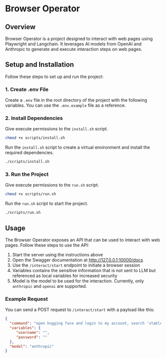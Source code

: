 # Browser Operator

## Overview

Browser Operator is a project designed to interact with web pages using Playwright and Langchain. It leverages AI models from OpenAI and Anthropic to generate and execute interaction steps on web pages.

## Setup and Installation

Follow these steps to set up and run the project:

### 1. Create .env File

Create a `.env` file in the root directory of the project with the following variables. You can use the `.env.example` file as a reference.

### 2. Install Dependencies

Give execute permissions to the `install.sh` script.

```bash
chmod +x scripts/install.sh
```

Run the `install.sh` script to create a virtual environment and install the required dependencies.

```bash
./scripts/install.sh
```

### 3. Run the Project

Give execute permissions to the `run.sh` script.

```bash
chmod +x scripts/run.sh
```

Run the `run.sh` script to start the project.

```bash
./scripts/run.sh
```

## Usage

The Browser Operator exposes an API that can be used to interact with web pages. Follow these steps to use the API:

1. Start the server using the instructions above
2. Open the Swagger documentation at http://127.0.0.1:10000/docs
3. Use the `/interact/start` endpoint to initiate a browser session
4. Variables contains the sensitive information that is not sent to LLM but referenced as local variables for increased security
5. Model is the model to be used for the interaction. Currently, only `anthropic` and `openai` are supported.

### Example Request

You can send a POST request to `/interact/start` with a payload like this:

```json
{
  "command": "open hugging face and login to my account, search 'stable diffusion 3.5 large' and open the model and generate image for 'interstellar black hole' on the model page",
  "variables": {
     "username": "",
     "password": ""
  },
  "model": "anthropic"
}
```
